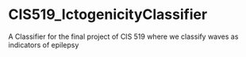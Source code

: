 # CIS519_IctogenicityClassifier
A Classifier for the final project of CIS 519 where we classify waves as indicators of epilepsy
